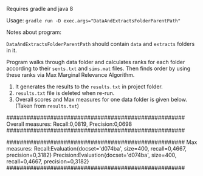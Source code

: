 Requires gradle and java 8


Usage:   `gradle run -D exec.args="DataAndExtractsFolderParentPath"`

Notes about program:

`DataAndExtractsFolderParentPath` should contain `data` and `extracts` folders in it.

Program walks through data folder and calculates ranks for each folder according to their `sents.txt` and `sims.mat` files. Then finds order by using these ranks via Max Marginal Relevance Algorithm.


1. It generates the results to the `results.txt` in project folder. 
2. `results.txt` file is deleted when re-run.
3. Overall scores and Max measures for one data folder is given below. (Taken from `results.txt`)


#####################################################
Overall measures: Recall:0,0819,	Precision:0,0698
#####################################################

#####################################################
Max measures:
Recall:Evaluation{docset='d074ba', size=400, recall=0,4667, precision=0,3182}
Precision:Evaluation{docset='d074ba', size=400, recall=0,4667, precision=0,3182}
#####################################################